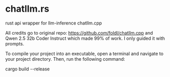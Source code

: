 # chatllm.rs

rust api wrapper for llm-inference chatllm.cpp

All credits go to original repo: https://github.com/foldl/chatllm.cpp and Qwen 2.5 32b Coder Instruct which made 99% of work. I only guided it with prompts.

To compile your project into an executable, open a terminal and navigate to your project directory. Then, run the following command:

cargo build --release


